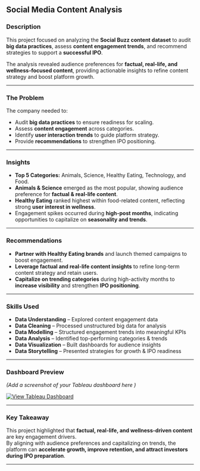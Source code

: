
##  Social Media Content Analysis

### Description
This project focused on analyzing the **Social Buzz content dataset** to audit **big data practices**, assess **content engagement trends**, and recommend strategies to support a **successful IPO**.  

The analysis revealed audience preferences for **factual, real-life, and wellness-focused content**, providing actionable insights to refine content strategy and boost platform growth.  

---

###  The Problem
The company needed to:  
- Audit **big data practices** to ensure readiness for scaling.  
- Assess **content engagement** across categories.  
- Identify **user interaction trends** to guide platform strategy.  
- Provide **recommendations** to strengthen IPO positioning.  

---

### Insights
-  **Top 5 Categories:** Animals, Science, Healthy Eating, Technology, and Food.  
-  **Animals & Science** emerged as the most popular, showing audience preference for **factual & real-life content**.  
-  **Healthy Eating** ranked highest within food-related content, reflecting strong **user interest in wellness**.  
-  Engagement spikes occurred during **high-post months**, indicating opportunities to capitalize on **seasonality and trends**.  

---

### Recommendations
-  **Partner with Healthy Eating brands** and launch themed campaigns to boost engagement.  
-  **Leverage factual and real-life content insights** to refine long-term content strategy and retain users.  
-  **Capitalize on trending categories** during high-activity months to **increase visibility** and strengthen **IPO positioning**.  

---

### Skills Used
- **Data Understanding** – Explored content engagement data  
- **Data Cleaning** – Processed unstructured big data for analysis  
- **Data Modelling** – Structured engagement trends into meaningful KPIs  
- **Data Analysis** – Identified top-performing categories & trends  
- **Data Visualization** – Built dashboards for audience insights  
- **Data Storytelling** – Presented strategies for growth & IPO readiness  

---

### Dashboard Preview
*(Add a screenshot of your Tableau dashboard here )*  

[![View Tableau Dashboard](https://img.shields.io/badge/View%20Dashboard-Tableau-blue?logo=tableau)](https://public.tableau.com/views/YourDashboardLinkHere)

---

###  Key Takeaway
This project highlighted that **factual, real-life, and wellness-driven content** are key engagement drivers.  
By aligning with audience preferences and capitalizing on trends, the platform can **accelerate growth, improve retention, and attract investors during IPO preparation**.


---

